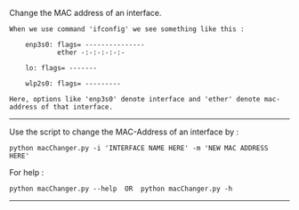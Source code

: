 Change the MAC address of an interface.
        
    When we use command 'ifconfig' we see something like this : 

        enp3s0: flags= ---------------
                ether -:-:-:-:-:-  
        
        lo: flags= -------

        wlp2s0: flags= ---------
    
    Here, options like 'enp3s0' denote interface and 'ether' denote mac-address of that interface.
<hr>
Use the script to change the MAC-Address of an interface by :
  
    python macChanger.py -i 'INTERFACE NAME HERE' -m 'NEW MAC ADDRESS HERE'
  
For help :

    python macChanger.py --help  OR  python macChanger.py -h 
<hr>
